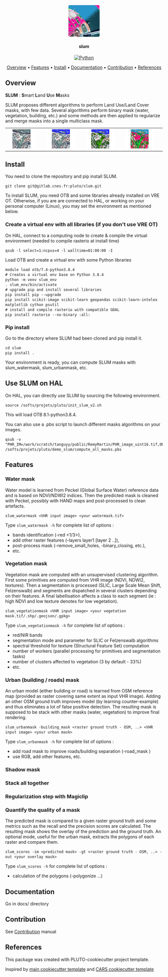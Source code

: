 <div align="center">
  <a href="https://gitlab.cnes.fr/pluto/slum"><img src="docs/source/images/logo_SLUM_256.png" alt="SLUM" title="SLUM"  width="20%"></a>

<h4>slum</h4>

[![Python](https://img.shields.io/badge/python-v3.6+-blue.svg)](https://www.python.org/downloads/release/python-360/)


<p>
  <a href="#overview">Overview</a> •
  <a href="#features">Features</a> •
  <a href="#install">Install</a> •
  <a href="#documentation">Documentation</a> •
  <a href="#contribution">Contribution</a> •
  <a href="#references">References</a>
</p>
</div>

## Overview

**SLUM** : **S**mart **L**and **U**se **M**asks

SLUM proposes different algorithms to perform Land Use/Land Cover masks, with few data. Several algorithms perform binary mask (water, vegetation, building, etc.) and some methods are then applied to regularize and merge masks into a single multiclass mask.
<table border="0">
<tr>
<td>
<img src="docs/source/images/example_step0_PHR_image.png" alt="Initial VHR image" title="Initial VHR image"  width="80%">
</td>
<td>
<img src="docs/source/images/example_step1_watermask.png" alt="Water mask" title="Water mask"  width="80%">
</td>
<td>
<img src="docs/source/images/example_step2_vegetationmask.png" alt="Low/High vegetation mask" title="Low/High vegetation mask"  width="80%">
</td>
<td>
<img src="docs/source/images/example_step5_stack_regul.png" alt="Final mask" title="Final mask"  width="80%">
</td>
</tr>
</table>

## Install
You need to clone the repository and pip install SLUM.
```
git clone git@gitlab.cnes.fr:pluto/slum.git
```
To install SLUM, you need OTB and some libraries already installed on VRE OT.
Otherwise, if you are are connected to HAL, or working on your personal computer (Linux), 
you may set the environment as mentioned below.
### Create a virtual env with all libraries (if you don't use VRE OT)
On HAL, connect to a computing node to create & compile the virtual environment (needed to compile rasterio at install time)
```
qsub -l select=1:ncpus=4 -l walltime=01:00:00 -I
```
Load OTB and create a virtual env with some Python libraries
```
module load otb/7.4-python3.8.4
# Creates a virtual env base on Python 3.8.4
python -m venv slum_env
. slum_env/bin/activate
# upgrade pip and install several libraries
pip install pip --upgrade
pip install scikit-image scikit-learn geopandas scikit-learn-intelex matplotlib cython psutil
# install and compile rasterio with compatible GDAL 
pip install rasterio --no-binary :all:
```
### Pip install
Go to the directory where SLUM had been cloned and pip install it.
```
cd slum
pip install .
```
Your environment is ready, you can compute SLUM masks with slum_watermask, slum_urbanmask, etc.

## Use SLUM on HAL
On HAL, you can directly use SLUM by sourcing the following environment.
```
source /softs/projets/pluto/init_slum_v2.sh
```
This will load OTB 8.1-python3.8.4.

You can also use a .pbs script to launch different masks algorithms on your images.
```
qsub -v "PHR_IM=/work/scratch/tanguyy/public/RemyMartin/PHR_image_uint16.tif,OUTPUT_DIR=/work/scratch/tanguyy/public/RemyMartin/" /softs/projets/pluto/demo_slum/compute_all_masks.pbs
```


## Features

### Water mask
Water model is learned from Peckel (Global Surface Water) reference data and is based on NDVI/NDWI2 indices. 
Then the predicted mask is cleaned with Peckel, possibly with HAND maps and post-processed to clean artefacts.
```
slum_watermask <VHR input image> <your watermask.tif>
```
Type `slum_watermask -h` for complete list of options :

- bands identification (-red <1/3>), 
- add other raster features (-layers layer1 [layer 2 ..]), 
- post-process mask (-remove_small_holes, -binary_closing, etc.), 
- etc.
### Vegetation mask
Vegetation mask are computed with an unsupervised clustering algorithm. First some primitives are computed from VHR image (NDVI, NDWI2, textures).
Then a segmentation is processed (SLIC, Large Scale Mean Shift, Felzenswalb) and segments are dispatched in several clusters depending
on their features.
A final labellisation affects a class to each segment (ie : high NDVI and low texture denotes for low vegetation).
```
slum_vegetationmask <VHR input image> <your vegetation mask.tif/.shp/.geojson/.gpkg>
```
Type `slum_vegetationmask -h` for complete list of options : 

- red/NIR bands
- segmentation mode and parameter for SLIC or Felzenswalb algorithms
- spectral threshold for texture (Structural Feature Set) computation
- number of workers (parallel processing for primitives and segmentation tasks)
- number of clusters affected to vegetation (3 by default - 33%)
- etc.


### Urban (building / roads) mask
An urban model (either building or road) is learned from OSM reference map (provided as raster covering same extent as input VHR image). Adding an other OSM ground truth improves model (by learning counter-example) and thus eliminates a lot of false positive detection.
The resulting mask is supposed to be stack with other masks (water, vegetation) to improve final rendering.
```
slum_urbanmask -building_mask <raster ground truth - OSM, ..> <VHR input image> <your urban mask>
```
Type `slum_urbanmask -h` for complete list of options :

- add road mask to improve roads/building separation (-road_mask <raster ground truth>)
- use RGB, add other features, etc.


### Shadow mask

### Stack all together

### Regularization step with Magiclip

### Quantify the quality of a mask

The predicted mask is compared to a given raster ground truth and some metrics such as the recall and the precision scores are calculated. The resulting mask shows the overlay of the prediction and the ground truth. An optional mode, useful for the urban mask, extracts the polygons of each raster and compare them.

```
slum_scores -im <predicted mask> -gt <raster ground truth - OSM, ..> -out <your overlay mask>
```

Type `slum_scores -h` for complete list of options :

- calculation of the polygons (-polygonize ...)


## Documentation

Go in docs/ directory

## Contribution

See [Contribution](./CONTRIBUTING.md) manual

## References

This package was created with PLUTO-cookiecutter project template.


Inspired by [main cookiecutter template](https://github.com/audreyfeldroy/cookiecutter-pypackage) and 
[CARS cookiecutter template](https://gitlab.cnes.fr/cars/cars-cookiecutter)
